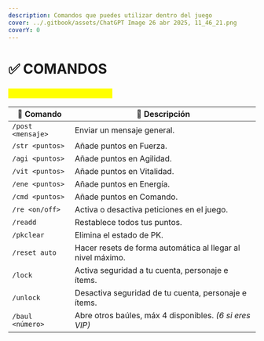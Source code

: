 ```yaml
---
description: Comandos que puedes utilizar dentro del juego
cover: ../.gitbook/assets/ChatGPT Image 26 abr 2025, 11_46_21.png
coverY: 0
---
```


# ✅ COMANDOS

### <mark style="color:yellow;">COMANDOS DISPONIBLES</mark>

| 🧾 Comando        | 📌 Descripción                                              |
| ----------------- | ----------------------------------------------------------- |
| `/post <mensaje>` | Enviar un mensaje general.                                  |
| `/str <puntos>`   | Añade puntos en Fuerza.                                     |
| `/agi <puntos>`   | Añade puntos en Agilidad.                                   |
| `/vit <puntos>`   | Añade puntos en Vitalidad.                                  |
| `/ene <puntos>`   | Añade puntos en Energía.                                    |
| `/cmd <puntos>`   | Añade puntos en Comando.                                    |
| `/re <on/off>`    | Activa o desactiva peticiones en el juego.                  |
| `/readd`          | Restablece todos tus puntos.                                |
| `/pkclear`        | Elimina el estado de PK.                                    |
| `/reset auto`     | Hacer resets de forma automática al llegar al nivel máximo. |
| `/lock`           | Activa seguridad a tu cuenta, personaje e ítems.            |
| `/unlock`         | Desactiva seguridad de tu cuenta, personaje e ítems.        |
| `/baul <número>`  | Abre otros baúles, máx 4 disponibles. _(6 si eres VIP)_     |
